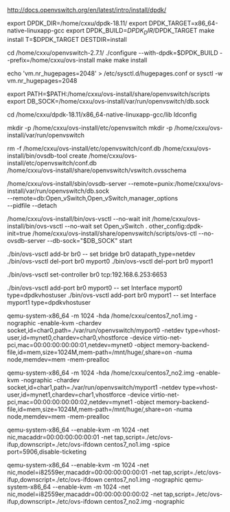 
http://docs.openvswitch.org/en/latest/intro/install/dpdk/

export DPDK_DIR=/home/cxxu/dpdk-18.11/
export DPDK_TARGET=x86_64-native-linuxapp-gcc
export DPDK_BUILD=$DPDK_DIR/$DPDK_TARGET
make install T=$DPDK_TARGET DESTDIR=install

cd /home/cxxu/openvswitch-2.7.1/
./configure --with-dpdk=$DPDK_BUILD --prefix=/home/cxxu/ovs-install
make
make install

echo 'vm.nr_hugepages=2048' > /etc/sysctl.d/hugepages.conf
or sysctl -w vm.nr_hugepages=2048

export PATH=$PATH:/home/cxxu/ovs-install/share/openvswitch/scripts
export DB_SOCK=/home/cxxu/ovs-install/var/run/openvswitch/db.sock

cd /home/cxxu/dpdk-18.11/x86_64-native-linuxapp-gcc/lib
ldconfig

mkdir -p /home/cxxu/ovs-install/etc/openvswitch
mkdir -p /home/cxxu/ovs-install/var/run/openvswitch

rm -f /home/cxxu/ovs-install/etc/openvswitch/conf.db
/home/cxxu/ovs-install/bin/ovsdb-tool create /home/cxxu/ovs-install/etc/openvswitch/conf.db  \
       /home/cxxu/ovs-install/share/openvswitch/vswitch.ovsschema
 
/home/cxxu/ovs-install/sbin/ovsdb-server --remote=punix:/home/cxxu/ovs-install/var/run/openvswitch/db.sock \
--remote=db:Open_vSwitch,Open_vSwitch,manager_options \
--pidfile --detach 

/home/cxxu/ovs-install/bin/ovs-vsctl --no-wait init
/home/cxxu/ovs-install/bin/ovs-vsctl --no-wait set Open_vSwitch . other_config:dpdk-init=true
/home/cxxu/ovs-install/share/openvswitch/scripts/ovs-ctl --no-ovsdb-server --db-sock="$DB_SOCK" start


./bin/ovs-vsctl add-br br0 -- set bridge br0 datapath_type=netdev
./bin/ovs-vsctl del-port br0 myport0
./bin/ovs-vsctl del-port br0 myport1

./bin/ovs-vsctl set-controller br0 tcp:192.168.6.253:6653

./bin/ovs-vsctl add-port br0 myport0 -- set Interface myport0 type=dpdkvhostuser
./bin/ovs-vsctl add-port br0 myport1 -- set Interface myport1 type=dpdkvhostuser

qemu-system-x86_64 -m 1024 -hda /home/cxxu/centos7_no1.img -nographic -enable-kvm -chardev socket,id=char0,path=./var/run/openvswitch/myport0 -netdev type=vhost-user,id=mynet0,chardev=char0,vhostforce -device virtio-net-pci,mac=00:00:00:00:00:01,netdev=mynet0 -object memory-backend-file,id=mem,size=1024M,mem-path=/mnt/huge/,share=on -numa node,memdev=mem -mem-prealloc

qemu-system-x86_64 -m 1024 -hda /home/cxxu/centos7_no2.img -enable-kvm -nographic -chardev socket,id=char1,path=./var/run/openvswitch/myport1 -netdev type=vhost-user,id=mynet1,chardev=char1,vhostforce -device virtio-net-pci,mac=00:00:00:00:00:02,netdev=mynet1 -object memory-backend-file,id=mem,size=1024M,mem-path=/mnt/huge/,share=on -numa node,memdev=mem -mem-prealloc

qemu-system-x86_64 --enable-kvm -m 1024 -net nic,macaddr=00:00:00:00:00:01 -net tap,script=./etc/ovs-ifup,downscript=./etc/ovs-ifdown centos7_no1.img -spice port=5906,disable-ticketing

qemu-system-x86_64 --enable-kvm -m 1024 -net nic,model=i82559er,macaddr=00:00:00:00:00:01 -net tap,script=./etc/ovs-ifup,downscript=./etc/ovs-ifdown centos7_no1.img -nographic
qemu-system-x86_64 --enable-kvm -m 1024 -net nic,model=i82559er,macaddr=00:00:00:00:00:02 -net tap,script=./etc/ovs-ifup,downscript=./etc/ovs-ifdown centos7_no2.img -nographic

